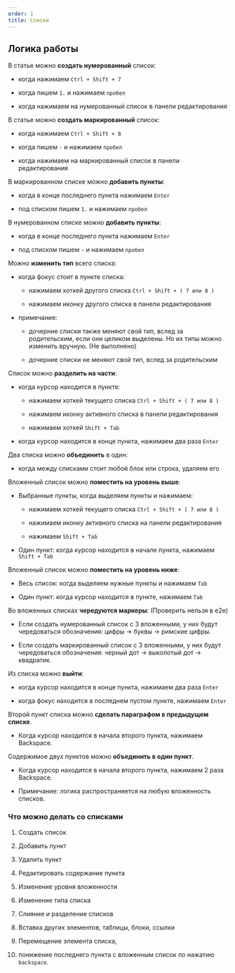 ```yaml
---
order: 1
title: Списки
---
```


## Логика работы

В статье можно **создать нумерованный** список:

-  когда нажимаем `Ctrl + Shift + 7`

-  когда пишем `1.` и нажимаем `пробел`

-  когда нажимаем на нумерованный список в панели редактирования

В статье можно **создать маркированный** список:

-  когда нажимаем `Ctrl + Shift + 8`

-  когда пишем `-` и нажимаем `пробел`

-  когда нажимаем на маркированный список в панели редактирования

В маркированном списке можно **добавить пункты**:

-  когда в конце последнего пункта нажимаем `Enter`

-  под списком пишем `1.` и нажимаем `пробел`

В нумерованном списке можно **добавить пункты**:

-  когда в конце последнего пункта нажимаем `Enter`

-  под списком пишем `-` и нажимаем `пробел`

Можно **изменить тип** всего списка:

-  когда фокус стоит в пункте списка:

   -  нажимаем хоткей другого списка `Ctrl + Shift + ( 7 или 8 )`

   -  нажимаем иконку другого списка в панели редактирования

-  примечание:

   -  дочерние списки также меняют свой тип, вслед за родительским, если они целиком выделены. Но их типы можно изменить вручную. (Не выполнено)

   -  дочерние списки не меняют свой тип, вслед за родительским

Список можно **разделить на части**:

-  когда курсор находится в пункте:

   -  нажимаем хоткей текущего списка `Ctrl + Shift + ( 7 или 8 )`

   -  нажимаем иконку активного списка в панели редактирования

   -  нажимаем хоткей `Shift + Tab`

-  когда курсор находится в конце пункта, нажимаем два раза `Enter`

Два списка можно **объединить** в один:

-  когда между списками стоит любой блок или строка, удаляем его

Вложенный список можно **поместить на уровень выше**:

-  Выбранные пункты, когда выделяем пункты и нажимаем:

   -  нажимаем хоткей текущего списка `Ctrl + Shift + ( 7 или 8 )`

   -  нажимаем иконку активного списка на панели редактирования

   -  нажимаем  `Shift + Tab`

-  Один пункт: когда курсор находится в начале пункта, нажимаем  `Shift + Tab`

Вложенный список можно **поместить на уровень ниже**:

-  Весь список: когда выделяем нужные пункты и нажимаем `Tab`

-  Один пункт: когда курсор находится в пункте, нажимаем `Tab`

Во вложенных списках **чередуются маркеры**: (Проверить нельзя в e2e)

-  Если создать нумерованный список с 3 вложенными, у них будут чередоваться обозначения: цифры -> буквы -> римские цифры.

-  Если создать маркированный список с 3 вложенными, у них будут чередоваться обозначения: черный дот -> выколотый дот -> квадратик.

Из списка можно **выйти**:

-  когда курсор находится в конце пункта, нажимаем два раза `Enter`

-  когда фокус находится в последнем пустом пункте, нажимаем `Enter`

Второй пункт списка можно **сделать параграфом в предыдущем списке**.

-  Когда курсор находится в начала второго пункта, нажимаем  Backspace.

Содержимое двух пунктов можно **объединить в один пункт**.

-  Когда курсор находится в начала второго пункта, нажимаем 2 раза Backspace.

-  Примечание: логика распространяется на любую вложенность списков.

### Что можно делать со списками

1. Создать список

2. Добавить пункт

3. Удалить пункт

4. Редактировать содержание пункта

5. Изменение уровня вложенности

6. Изменение типа списка

7. Слияние и разделение списков

8. Вставка других элементов, таблицы, блоки, ссылки

9. Перемещение элемента списка,

10. понижение последнего пункта c вложенным список по нажатию `backspace`.